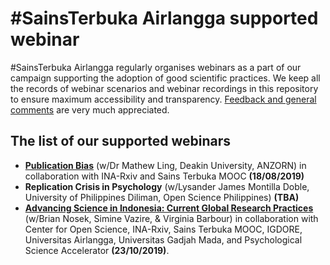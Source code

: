 # #SainsTerbuka Airlangga supported webinar

#SainsTerbuka Airlangga regularly organises webinars as a part of our campaign supporting the adoption of good scientific practices. We keep all the records of webinar scenarios and webinar recordings in this repository to ensure maximum accessibility and transparency. [Feedback and general comments](mailto:sainsterbuka.ua@gmail.com) are very much appreciated.

## The list of our supported webinars
* [**Publication Bias**](https://github.com/sainsterbukaUA/webinar-impromptu/blob/master/pub-bias-Mathew-Ling.md) (w/Dr Mathew Ling, Deakin University, ANZORN) in collaboration with INA-Rxiv and Sains Terbuka MOOC **(18/08/2019)**
* **Replication Crisis in Psychology** (w/Lysander James Montilla Doble, University of Philippines Diliman, Open Science Philippines) **(TBA)**
* [**Advancing Science in Indonesia: Current Global Research Practices**](https://www.webinarsains2019.com/) (w/Brian Nosek, Simine Vazire, & Virginia Barbour) in collaboration with Center for Open Science, INA-Rxiv, Sains Terbuka MOOC, IGDORE, Universitas Airlangga, Universitas Gadjah Mada, and Psychological Science Accelerator **(23/10/2019)**.